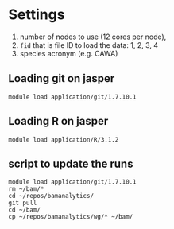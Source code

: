 # Settings

1. number of nodes to use (12 cores per node),
2. `fid` that is file ID to load the data: 1, 2, 3, 4
3. species acronym (e.g. CAWA)

## Loading git on jasper

`module load application/git/1.7.10.1`

## Loading R on jasper

`module load application/R/3.1.2`

## script to update the runs

```
module load application/git/1.7.10.1
rm ~/bam/*
cd ~/repos/bamanalytics/
git pull
cd ~/bam/
cp ~/repos/bamanalytics/wg/* ~/bam/

```
